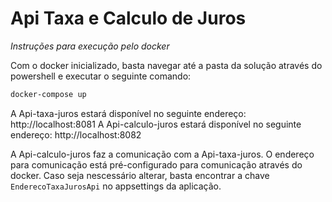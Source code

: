 # Api Taxa e Calculo de Juros
_Instruções para execução pelo docker_

Com o docker inicializado, basta navegar até a pasta da solução através do powershell e executar o seguinte comando:
```sh
docker-compose up
```

A Api-taxa-juros estará disponível no seguinte endereço: http://localhost:8081
A Api-calculo-juros estará disponível no seguinte endereço: http://localhost:8082

A Api-calculo-juros faz a comunicação com a Api-taxa-juros. O endereço para comunicação está pré-configurado para comunicação através do docker. Caso seja nescessário alterar, basta encontrar a chave `EnderecoTaxaJurosApi` no appsettings da aplicação.